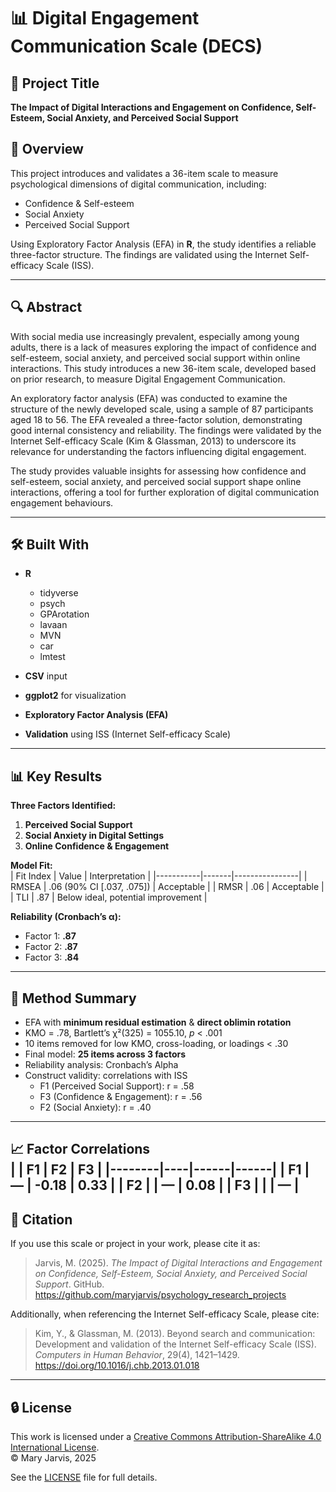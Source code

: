 # 📊 Digital Engagement Communication Scale (DECS)

## 🧠 Project Title  
**The Impact of Digital Interactions and Engagement on Confidence, Self-Esteem, Social Anxiety, and Perceived Social Support**

## 📘 Overview

This project introduces and validates a 36-item scale to measure psychological dimensions of digital communication, including:

- Confidence & Self-esteem  
- Social Anxiety  
- Perceived Social Support  

Using Exploratory Factor Analysis (EFA) in **R**, the study identifies a reliable three-factor structure. The findings are validated using the Internet Self-efficacy Scale (ISS).

---

## 🔍 Abstract

With social media use increasingly prevalent, especially among young adults, there is a lack of measures exploring the impact of confidence and self-esteem, social anxiety, and perceived social support within online interactions. This study introduces a new 36-item scale, developed based on prior research, to measure Digital Engagement Communication.

An exploratory factor analysis (EFA) was conducted to examine the structure of the newly developed scale, using a sample of 87 participants aged 18 to 56. The EFA revealed a three-factor solution, demonstrating good internal consistency and reliability. The findings were validated by the Internet Self-efficacy Scale (Kim & Glassman, 2013) to underscore its relevance for understanding the factors influencing digital engagement.

The study provides valuable insights for assessing how confidence and self-esteem, social anxiety, and perceived social support shape online interactions, offering a tool for further exploration of digital communication engagement behaviours.

---

## 🛠 Built With

- **R**
  - tidyverse  
  - psych  
  - GPArotation  
  - lavaan  
  - MVN  
  - car  
  - lmtest  

- **CSV** input
- **ggplot2** for visualization
- **Exploratory Factor Analysis (EFA)**
- **Validation** using ISS (Internet Self-efficacy Scale)

---

## 📊 Key Results  

**Three Factors Identified:**  
1. **Perceived Social Support**  
2. **Social Anxiety in Digital Settings**  
3. **Online Confidence & Engagement**  

**Model Fit:**  
| Fit Index | Value | Interpretation |
|-----------|-------|----------------|
| RMSEA | .06 (90% CI [.037, .075]) | Acceptable |
| RMSR | .06 | Acceptable |
| TLI | .87 | Below ideal, potential improvement |

**Reliability (Cronbach’s α):**  
- Factor 1: **.87**  
- Factor 2: **.87**  
- Factor 3: **.84**

---

## 🧪 Method Summary  
- EFA with **minimum residual estimation** & **direct oblimin rotation**  
- KMO = .78, Bartlett’s χ²(325) = 1055.10, *p* < .001  
- 10 items removed for low KMO, cross-loading, or loadings < .30  
- Final model: **25 items across 3 factors**  
- Reliability analysis: Cronbach’s Alpha  
- Construct validity: correlations with ISS  
  - F1 (Perceived Social Support): r = .58  
  - F3 (Confidence & Engagement): r = .56  
  - F2 (Social Anxiety): r = .40  

---

📈 Factor Correlations  
|        | F1 | F2   | F3   |
|--------|----|------|------|
| **F1** | —  | -0.18 | 0.33 |
| **F2** |    | —    | 0.08 |
| **F3** |    |      | —    |
---

## 📜 Citation

If you use this scale or project in your work, please cite it as:

> Jarvis, M. (2025). *The Impact of Digital Interactions and Engagement on Confidence, Self-Esteem, Social Anxiety, and Perceived Social Support*. GitHub. https://github.com/maryjarvis/psychology_research_projects

Additionally, when referencing the Internet Self-efficacy Scale, please cite:

> Kim, Y., & Glassman, M. (2013). Beyond search and communication: Development and validation of the Internet Self-efficacy Scale (ISS). *Computers in Human Behavior*, 29(4), 1421–1429. https://doi.org/10.1016/j.chb.2013.01.018

---

## 🔒 License

This work is licensed under a [Creative Commons Attribution-ShareAlike 4.0 International License](https://creativecommons.org/licenses/by-sa/4.0/).  
© Mary Jarvis, 2025

See the [LICENSE](LICENSE) file for full details.



